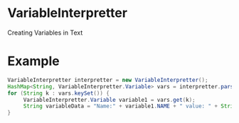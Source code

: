 # VariableInterpretter
Creating Variables in Text
# Example
```Java
VariableInterpretter interpretter = new VariableInterpretter();
HashMap<String, VariableInterpretter.Variable> vars = interpretter.parse("MyPI = Hello World\n PI equals $PI;");
for (String k : vars.keySet()) {
     VariableInterpretter.Variable variable1 = vars.get(k);
     String variableData = "Name:" + variable1.NAME + " value: " + String.valueOf(variable1.VALUE);
}
```

